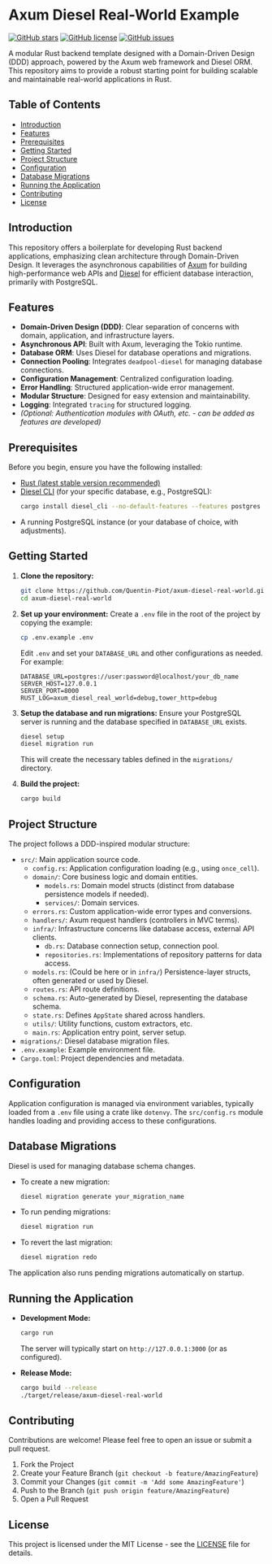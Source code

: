 # Axum Diesel Real-World Example

[![GitHub stars](https://img.shields.io/github/stars/Quentin-Piot/axum-diesel-real-world.svg?style=social)](https://github.com/Quentin-Piot/axum-diesel-real-world/stargazers)
[![GitHub license](https://img.shields.io/github/license/Quentin-Piot/axum-diesel-real-world.svg)](https://github.com/Quentin-Piot/axum-diesel-real-world/blob/master/LICENSE)
[![GitHub issues](https://img.shields.io/github/issues/Quentin-Piot/axum-diesel-real-world.svg)](https://github.com/Quentin-Piot/axum-diesel-real-world/issues)

A modular Rust backend template designed with a Domain-Driven Design (DDD) approach, powered by the Axum web framework and Diesel ORM. This repository aims to provide a robust starting point for building scalable and maintainable real-world applications in Rust.

## Table of Contents

- [Introduction](#introduction)
- [Features](#features)
- [Prerequisites](#prerequisites)
- [Getting Started](#getting-started)
- [Project Structure](#project-structure)
- [Configuration](#configuration)
- [Database Migrations](#database-migrations)
- [Running the Application](#running-the-application)
- [Contributing](#contributing)
- [License](#license)

## Introduction

This repository offers a boilerplate for developing Rust backend applications, emphasizing clean architecture through Domain-Driven Design. It leverages the asynchronous capabilities of [Axum](https://github.com/tokio-rs/axum) for building high-performance web APIs and [Diesel](https://github.com/diesel-rs/diesel) for efficient database interaction, primarily with PostgreSQL.

## Features

-   **Domain-Driven Design (DDD)**: Clear separation of concerns with domain, application, and infrastructure layers.
-   **Asynchronous API**: Built with Axum, leveraging the Tokio runtime.
-   **Database ORM**: Uses Diesel for database operations and migrations.
-   **Connection Pooling**: Integrates `deadpool-diesel` for managing database connections.
-   **Configuration Management**: Centralized configuration loading.
-   **Error Handling**: Structured application-wide error management.
-   **Modular Structure**: Designed for easy extension and maintainability.
-   **Logging**: Integrated `tracing` for structured logging.
-   *(Optional: Authentication modules with OAuth, etc. - can be added as features are developed)*

## Prerequisites

Before you begin, ensure you have the following installed:
-   [Rust (latest stable version recommended)](https://www.rust-lang.org/tools/install)
-   [Diesel CLI](https://diesel.rs/guides/getting-started) (for your specific database, e.g., PostgreSQL):
    ```bash
    cargo install diesel_cli --no-default-features --features postgres
    ```
-   A running PostgreSQL instance (or your database of choice, with adjustments).

## Getting Started

1.  **Clone the repository:**
    ```bash
    git clone https://github.com/Quentin-Piot/axum-diesel-real-world.git
    cd axum-diesel-real-world
    ```

2.  **Set up your environment:**
    Create a `.env` file in the root of the project by copying the example:
    ```bash
    cp .env.example .env
    ```
    Edit `.env` and set your `DATABASE_URL` and other configurations as needed. For example:
    ```env
    DATABASE_URL=postgres://user:password@localhost/your_db_name
    SERVER_HOST=127.0.0.1
    SERVER_PORT=8000
    RUST_LOG=axum_diesel_real_world=debug,tower_http=debug
    ```

3.  **Setup the database and run migrations:**
    Ensure your PostgreSQL server is running and the database specified in `DATABASE_URL` exists.
    ```bash
    diesel setup
    diesel migration run
    ```
    This will create the necessary tables defined in the `migrations/` directory.

4.  **Build the project:**
    ```bash
    cargo build
    ```

## Project Structure

The project follows a DDD-inspired modular structure:

-   `src/`: Main application source code.
    -   `config.rs`: Application configuration loading (e.g., using `once_cell`).
    -   `domain/`: Core business logic and domain entities.
        -   `models.rs`: Domain model structs (distinct from database persistence models if needed).
        -   `services/`: Domain services.
    -   `errors.rs`: Custom application-wide error types and conversions.
    -   `handlers/`: Axum request handlers (controllers in MVC terms).
    -   `infra/`: Infrastructure concerns like database access, external API clients.
        -   `db.rs`: Database connection setup, connection pool.
        -   `repositories.rs`: Implementations of repository patterns for data access.
    -   `models.rs`: (Could be here or in `infra/`) Persistence-layer structs, often generated or used by Diesel.
    -   `routes.rs`: API route definitions.
    -   `schema.rs`: Auto-generated by Diesel, representing the database schema.
    -   `state.rs`: Defines `AppState` shared across handlers.
    -   `utils/`: Utility functions, custom extractors, etc.
    -   `main.rs`: Application entry point, server setup.
-   `migrations/`: Diesel database migration files.
-   `.env.example`: Example environment file.
-   `Cargo.toml`: Project dependencies and metadata.

## Configuration

Application configuration is managed via environment variables, typically loaded from a `.env` file using a crate like `dotenvy`. The `src/config.rs` module handles loading and providing access to these configurations.

## Database Migrations

Diesel is used for managing database schema changes.
-   To create a new migration:
    ```bash
    diesel migration generate your_migration_name
    ```
-   To run pending migrations:
    ```bash
    diesel migration run
    ```
-   To revert the last migration:
    ```bash
    diesel migration redo
    ```
The application also runs pending migrations automatically on startup.

## Running the Application

-   **Development Mode:**
    ```bash
    cargo run
    ```
    The server will typically start on `http://127.0.0.1:3000` (or as configured).

-   **Release Mode:**
    ```bash
    cargo build --release
    ./target/release/axum-diesel-real-world
    ```

## Contributing

Contributions are welcome! Please feel free to open an issue or submit a pull request.
1. Fork the Project
2. Create your Feature Branch (`git checkout -b feature/AmazingFeature`)
3. Commit your Changes (`git commit -m 'Add some AmazingFeature'`)
4. Push to the Branch (`git push origin feature/AmazingFeature`)
5. Open a Pull Request

## License

This project is licensed under the MIT License - see the [LICENSE](LICENSE) file for details.
